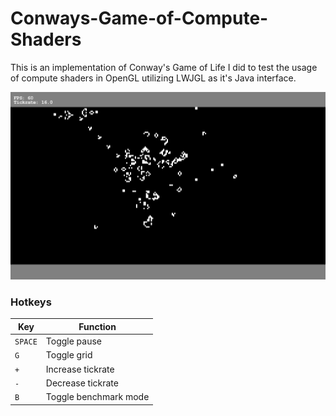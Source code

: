 # Conways-Game-of-Compute-Shaders
This is an implementation of Conway's Game of Life I did to test the usage of compute shaders in OpenGL utilizing LWJGL as it's Java interface.

![alt tag](https://github.com/Deconimus/Conways-Game-of-Compute-Shaders/blob/master/screenshot.png)

### Hotkeys

Key     | Function
--------|-----------------------
`SPACE` | Toggle pause
`G`     | Toggle grid
`+`     | Increase tickrate
`-`     | Decrease tickrate
`B`     | Toggle benchmark mode
